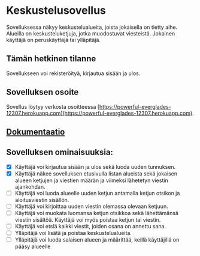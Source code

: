 # Keskustelusovellus
Sovelluksessa näkyy keskustelualueita, joista jokaisella on tietty aihe. Alueilla on keskusteluketjuja, jotka muodostuvat viesteistä. Jokainen käyttäjä on peruskäyttäjä tai ylläpitäjä.

## Tämän hetkinen tilanne
Sovellukseen voi rekisteröityä, kirjautua sisään ja ulos.

## Sovelluksen osoite
Sovellus löytyy verkosta osoitteessa [https://powerful-everglades-12307.herokuapp.com](https://powerful-everglades-12307.herokuapp.com).

## [Dokumentaatio](./documentation/README.md)

## Sovelluksen ominaisuuksia:
- [x] Käyttäjä voi kirjautua sisään ja ulos sekä luoda uuden tunnuksen.
- [x] Käyttäjä näkee sovelluksen etusivulla listan alueista sekä jokaisen alueen ketjujen ja viestien määrän ja viimeksi lähetetyn viestin ajankohdan.
- [ ] Käyttäjä voi luoda alueelle uuden ketjun antamalla ketjun otsikon ja aloitusviestin sisällön.
- [ ] Käyttäjä voi kirjoittaa uuden viestin olemassa olevaan ketjuun.
- [ ] Käyttäjä voi muokata luomansa ketjun otsikkoa sekä lähettämänsä viestin sisältöä. Käyttäjä voi myös poistaa ketjun tai viestin.
- [ ] Käyttäjä voi etsiä kaikki viestit, joiden osana on annettu sana.
- [ ] Ylläpitäjä voi lisätä ja poistaa keskustelualueita.
- [ ] Ylläpitäjä voi luoda salaisen alueen ja määrittää, keillä käyttäjillä on pääsy alueelle

